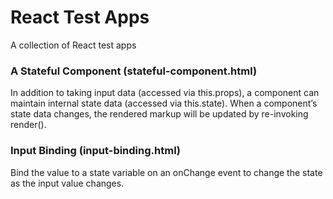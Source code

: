# React Test Apps
A collection of React test apps

### A Stateful Component (stateful-component.html)
In addition to taking input data (accessed via this.props), a component can maintain internal state data (accessed via this.state). When a component’s state data changes, the rendered markup will be updated by re-invoking render().

### Input Binding (input-binding.html)
Bind the value to a state variable on an onChange event to change the state as the input value changes.
